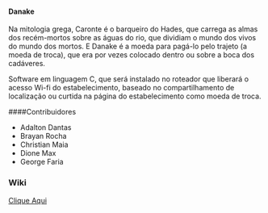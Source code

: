 #### Danake

Na mitologia grega, Caronte é o barqueiro do Hades, que carrega as almas dos recém-mortos sobre as águas do rio, que dividiam o mundo dos vivos do mundo dos mortos. E Danake é a moeda para pagá-lo pelo trajeto (a moeda de troca), que era por vezes colocado dentro ou sobre a boca dos cadáveres.

Software em linguagem C, que será instalado no roteador que liberará o acesso Wi-fi do estabelecimento, baseado no compartilhamento de localização ou curtida na página do estabelecimento como moeda de troca.


####Contribuidores 

* Adalton Dantas
* Brayan Rocha
* Christian Maia
* Dione Max
* George Faria

### Wiki 

[Clique Aqui](https://github.com/donatelloferraz/Danake/wiki)
